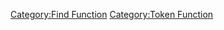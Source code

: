 [Category:Find Function](Category:Find_Function "wikilink")
[Category:Token Function](Category:Token_Function "wikilink")
